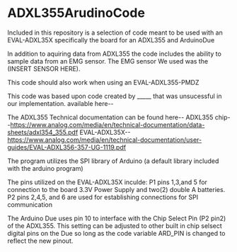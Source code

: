 # ADXL355ArudinoCode
Included in this repository is a selection of code meant to be used with an EVAL-ADXL35X specifically the board for an ADXL355 and ArduinoDue 

In addition to aquiring data from ADXL355 the code includes the ability to sample data from an EMG sensor. The EMG sensor We used was the (INSERT SENSOR HERE).

This code should also work when using an EVAL-ADXL355-PMDZ

This code was based upon code created by _____ that was unsucessful in our implementation. available here--

The ADXL355 Technical documentation can be found here--
ADXL355 chip--https://www.analog.com/media/en/technical-documentation/data-sheets/adxl354_355.pdf
EVAL-ADXL35X--https://www.analog.com/media/en/technical-documentation/user-guides/EVAL-ADXL356-357-UG-1119.pdf


The program utilizes the SPI library of Arduino (a default library included with the arduino program)

The pins utilized on the EVAL-ADXL35X inculde:
  P1 pins 1,3,and 5 for connection to the board 3.3V Power Supply and two(2) double A batteries.
  P2 pins 2,4,5, and 6 are used for establishing connections for SPI communication
  


The Arduino Due uses pin 10 to interface with the Chip Select Pin (P2 pin2) of the ADXL355. This setting can be adjusted to other built in chip selsect digital pins on the Due so long as the code variable ARD_PIN is changed to reflect the new pinout.

